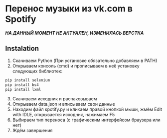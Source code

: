 # Перенос музыки из vk.com в Spotify
***НА ДАННЫЙ МОМЕНТ НЕ АКТУАЛЕН, ИЗМЕНИЛАСЬ ВЕРСТКА***
## Instalation
1. Скачиваем Python (При установке обязательно добавляем в PATH)
2. Открываем консоль (cmd) и прописываем в неё установку следующих библиотек:
```bash
pip install selenium
pip install bs4
pip install lxml
```
3. Скачиваем исходник и распаковываем
4. Открываем data.json и вписываем свои данные
5. Находим файл spotify.py и кликаем правой кнопкой мыши, жмём Edit with IDLE, открывается исходник, нажимаем F5
6. Выбираем тип переноса (с графическим интерфейсом браузера или нет)
7. Ждём завершения
